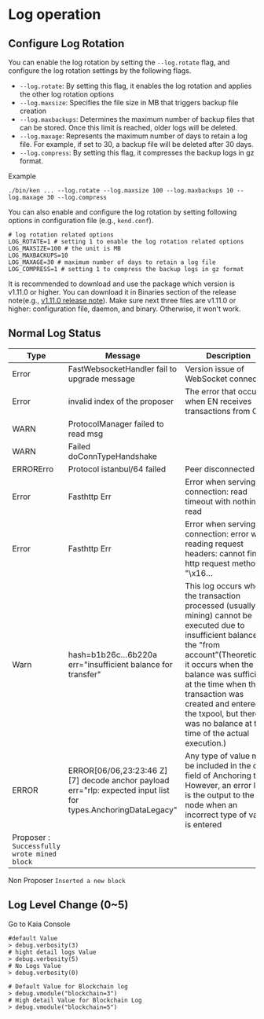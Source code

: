 # Log operation

## Configure Log Rotation

You can enable the log rotation by setting the `--log.rotate` flag, and configure the log rotation settings by the following flags.

- `--log.rotate`: By setting this flag, it enables the log rotation and applies the other log rotation options
- `--log.maxsize`: Specifies the file size in MB that triggers backup file creation
- `--log.maxbackups`: Determines the maximum number of backup files that can be stored. Once this limit is reached, older logs will be deleted.
- `--log.maxage`: Represents the maximum number of days to retain a log file. For example, if set to 30, a backup file will be deleted after 30 days.
- `--log.compress`: By setting this flag, it compresses the backup logs in gz format.

Example

```
./bin/ken ... --log.rotate --log.maxsize 100 --log.maxbackups 10 --log.maxage 30 --log.compress
```

You can also enable and configure the log rotation by setting following options in configuration file (e.g., `kend.conf`).

```
# log rotation related options
LOG_ROTATE=1 # setting 1 to enable the log rotation related options
LOG_MAXSIZE=100 # the unit is MB
LOG_MAXBACKUPS=10
LOG_MAXAGE=30 # maximum number of days to retain a log file
LOG_COMPRESS=1 # setting 1 to compress the backup logs in gz format
```

It is recommended to download and use the package which version is v1.11.0 or higher. You can download it in Binaries section of the release note(e.g., [v1.11.0 release note](https://github.com/klaytn/klaytn/releases/tag/v1.11.0)). Make sure next three files are v1.11.0 or higher: configuration file, daemon, and binary. Otherwise, it won't work.

## Normal Log Status

| Type                                                        | Message                                                                                                                                                                                                                                                                                    | Description                                                                                                                                                                                                                                                                                                                                                                             |     |
| ----------------------------------------------------------- | ------------------------------------------------------------------------------------------------------------------------------------------------------------------------------------------------------------------------------------------------------------------------------------------ | --------------------------------------------------------------------------------------------------------------------------------------------------------------------------------------------------------------------------------------------------------------------------------------------------------------------------------------------------------------------------------------- | --- |
| Error                                                       | FastWebsocketHandler fail to upgrade message                                                                                                                                                                                                                                               | Version issue of WebSocket connection                                                                                                                                                                                                                                                                                                                                                   | low |
| Error                                                       | invalid index of the proposer                                                                                                                                                                                                                                                              | The error that occurs when EN receives transactions from CN                                                                                                                                                                                                                                                                                                                             | low |
| WARN                                                        | ProtocolManager failed to read msg                                                                                                                                                                                                                                                         |                                                                                                                                                                                                                                                                                                                                                                                         | low |
| WARN                                                        | Failed doConnTypeHandshake                                                                                                                                                                                                                                                                 |                                                                                                                                                                                                                                                                                                                                                                                         | low |
| ERRORErro                                                   | Protocol istanbul/64 failed                                                                                                                                                                                                                                                                | Peer disconnected                                                                                                                                                                                                                                                                                                                                                                       | low |
| Error                                                       | Fasthttp Err                                                                                                                                                                                                                                                                               | Error when serving connection: read timeout with nothing read                                                                                                                                                                                                                                                                                                           | low |
| Error                                                       | Fasthttp Err                                                                                                                                                                                                                                                                               | Error when serving connection: error when reading request headers: cannot find http request method in "\x16…                                                                                                                                                                                                                                            | low |
| Warn                                                        | hash=b1b26c…6b220a err="insufficient balance for transfer"                                                                                                                                                                                                                                 | This log occurs when the transaction processed (usually mining) cannot be executed due to insufficient balance in the "from account”(Theoretically, it occurs when the balance was sufficient at the time when the transaction was created and entered the txpool, but there was no balance at the time of the actual execution.) | low |
| ERROR                                                       | ERROR\[06/06,23:23:46 Z] \[7] decode anchor payload err="rlp: expected input list for types.AnchoringDataLegacy" | Any type of value may be included in the data field of Anchoring tx. However, an error log is the output to the node when an incorrect type of value is entered                                                                                                                                                                                                         |     |
| Proposer : `Successfully wrote mined block` |                                                                                                                                                                                                                                                                                            |                                                                                                                                                                                                                                                                                                                                                                                         |     |

Non Proposer `Inserted a new block`

## Log Level Change (0\~5)

Go to Kaia Console

```
#default Value
> debug.verbosity(3)
# hight detail logs Value
> debug.verbosity(5)
# No Logs Value
> debug.verbosity(0)

# Default Value for Blockchain log
> debug.vmodule("blockchain=3")
# High detail Value for Blockchain Log
> debug.vmodule("blockchain=5")

```
